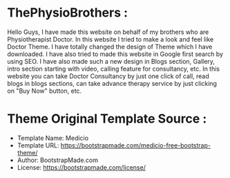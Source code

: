 # ThePhysioBrothers :

Hello Guys,
I have made this website on behalf of my brothers who are Physiotherapist Doctor. In this website I tried to make a look and feel like Doctor Theme. I have totally changed the design of Theme which I have downloaded. I have also tried to made this website in Google first search by using SEO. I have also made such a new design in Blogs section, Gallery, intro section starting with video, calling feature for consultancy, etc. In this website you can take Doctor Consultancy by just one click of call, read blogs in blogs sections, can take advance therapy service by just clicking on "Buy Now" button, etc.


# Theme Original Template Source :

- Template Name: Medicio
- Template URL: https://bootstrapmade.com/medicio-free-bootstrap-theme/
- Author: BootstrapMade.com
- License: https://bootstrapmade.com/license/
